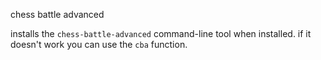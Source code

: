 chess battle advanced

installs the `chess-battle-advanced` command-line tool when installed.
if it doesn't work you can use the `cba` function.